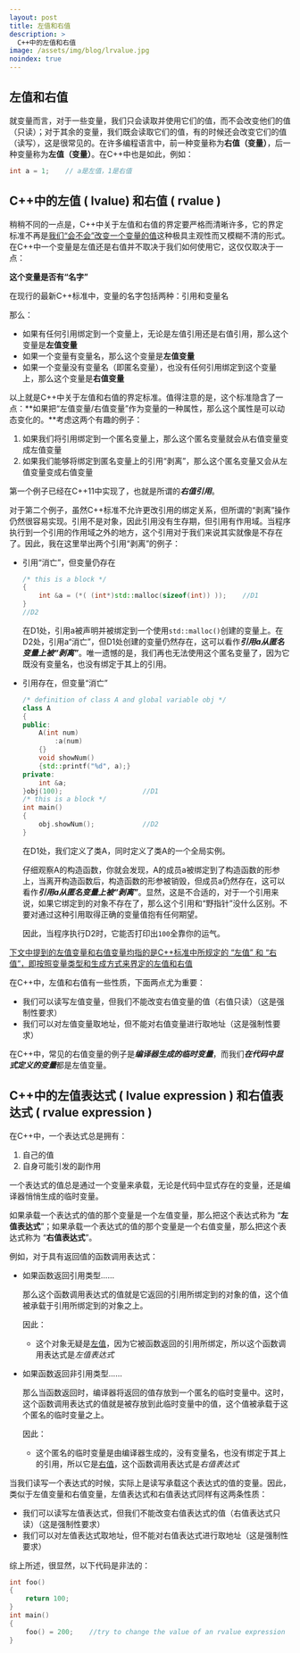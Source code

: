 ```yaml
---
layout: post
title: 左值和右值
description: >
  C++中的左值和右值
image: /assets/img/blog/lrvalue.jpg
noindex: true
---
```

## 左值和右值

就变量而言，对于一些变量，我们只会读取并使用它们的值，而不会改变他们的值（只读）；对于其余的变量，我们既会读取它们的值，有的时候还会改变它们的值（读写），这是很常见的。在许多编程语言中，前一种变量称为**右值（变量）**，后一种变量称为**左值（变量）**。在C++中也是如此，例如：

```cpp
int a = 1;    // a是左值，1是右值
```

## C++中的左值 ( lvalue)  和右值 ( rvalue )

稍稍不同的一点是，C++中关于左值和右值的界定要严格而清晰许多，它的界定标准不再是<u>我们“会不会”改变一个变量的值</u>这种极具主观性而又模糊不清的形式。在C++中一个变量是左值还是右值并不取决于我们如何使用它，这仅仅取决于一点：

**这个变量是否有“名字”**

在现行的最新C++标准中，变量的名字包括两种：引用和变量名

那么：

- 如果有任何引用绑定到一个变量上，无论是左值引用还是右值引用，那么这个变量是**左值变量**
- 如果一个变量有变量名，那么这个变量是**左值变量**
- 如果一个变量没有变量名（即匿名变量），也没有任何引用绑定到这个变量上，那么这个变量是**右值变量**

以上就是C++中关于左值和右值的界定标准。值得注意的是，这个标准隐含了一点：**如果把“左值变量/右值变量”作为变量的一种属性，那么这个属性是可以动态变化的。**考虑这两个有趣的例子：

1. 如果我们将引用绑定到一个匿名变量上，那么这个匿名变量就会从右值变量变成左值变量
2. 如果我们能够将绑定到匿名变量上的引用“剥离”，那么这个匿名变量又会从左值变量变成右值变量

第一个例子已经在C++11中实现了，也就是所谓的***右值引用***。

对于第二个例子，虽然C++标准不允许更改引用的绑定关系，但所谓的“剥离”操作仍然很容易实现。引用不是对象，因此引用没有生存期，但引用有作用域。当程序执行到一个引用的作用域之外的地方，这个引用对于我们来说其实就像是不存在了。因此，我在这里举出两个引用“剥离”的例子：

- 引用“消亡”，但变量仍存在

	```cpp
	/* this is a block */
	{
	    int &a = (*( (int*)std::malloc(sizeof(int)) ));    //D1
	}
	//D2
	```

	在D1处，引用a被声明并被绑定到一个使用`std::malloc()`创建的变量上。在D2处，引用a“消亡”，但D1处创建的变量仍然存在，这可以看作***引用a从匿名变量上被“剥离”***。唯一遗憾的是，我们再也无法使用这个匿名变量了，因为它既没有变量名，也没有绑定于其上的引用。

- 引用存在，但变量“消亡”

	```cpp
	/* definition of class A and global variable obj */
	class A
	{
	public:
	    A(int num)
	        :a(num)
	    {}
	    void showNum()
	    {std::printf("%d", a);}
	private:
	    int &a;
	}obj(100);                    //D1
	/* this is a block */
	int main()
	{
	    obj.showNum();            //D2
	}
	```

	在D1处，我们定义了类A，同时定义了类A的一个全局实例。

	仔细观察A的构造函数，你就会发现，A的成员a被绑定到了构造函数的形参上，当离开构造函数后，构造函数的形参被销毁，但成员a仍然存在，这可以看作***引用a从匿名变量上被“剥离”***。显然，这是不合适的，对于一个引用来说，如果它绑定到的对象不存在了，那么这个引用和“野指针”没什么区别。不要对通过这种引用取得正确的变量值抱有任何期望。

	因此，当程序执行D2时，它能否打印出`100`全靠你的运气。

<u>下文中提到的左值变量和右值变量均指的是C++标准中所规定的 “左值” 和 “右值”，即按照变量类型和生成方式来界定的左值和右值</u>

在C++中，左值和右值有一些性质，下面两点尤为重要：

- 我们可以读写左值变量，但我们不能改变右值变量的值（右值只读）（这是强制性要求）
- 我们可以对左值变量取地址，但不能对右值变量进行取地址（这是强制性要求）

在C++中，常见的右值变量的例子是***编译器生成的临时变量***，而我们***在代码中显式定义的变量***都是左值变量。

## C++中的左值表达式 ( lvalue expression ) 和右值表达式 ( rvalue expression )

在C++中，一个表达式总是拥有：

1. 自己的值
2. 自身可能引发的副作用

一个表达式的值总是通过一个变量来承载，无论是代码中显式存在的变量，还是编译器悄悄生成的临时变量。

如果承载一个表达式的值的那个变量是一个左值变量，那么把这个表达式称为 “**左值表达式**”；如果承载一个表达式的值的那个变量是一个右值变量，那么把这个表达式称为 “**右值表达式**”。

例如，对于具有返回值的函数调用表达式：

- 如果函数返回引用类型......

	那么这个函数调用表达式的值就是它返回的引用所绑定到的对象的值，这个值被承载于引用所绑定到的对象之上。

	因此：

	- 这个对象无疑是<u>左值</u>，因为它被函数返回的引用所绑定，所以这个函数调用表达式是*左值表达式*

- 如果函数返回非引用类型......

	那么当函数返回时，编译器将返回的值存放到一个匿名的临时变量中。这时，这个函数调用表达式的值就是被存放到此临时变量中的值，这个值被承载于这个匿名的临时变量之上。

	因此：

	- 这个匿名的临时变量是由编译器生成的，没有变量名，也没有绑定于其上的引用，所以它是<u>右值</u>，这个函数调用表达式是*右值表达式*

当我们读写一个表达式的时候，实际上是读写承载这个表达式的值的变量。因此，类似于左值变量和右值变量，左值表达式和右值表达式同样有这两条性质：

- 我们可以读写左值表达式，但我们不能改变右值表达式的值（右值表达式只读）（这是强制性要求）
- 我们可以对左值表达式取地址，但不能对右值表达式进行取地址（这是强制性要求）

综上所述，很显然，以下代码是非法的：

```cpp
int foo()
{
    return 100;
}
int main()
{
    foo() = 200;    //try to change the value of an rvalue expression
}
```
